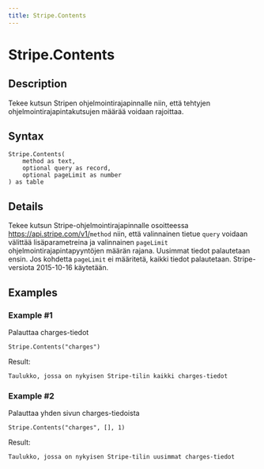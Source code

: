 ```yaml
---
title: Stripe.Contents
---
```


# Stripe.Contents


## Description

Tekee kutsun Stripen ohjelmointirajapinnalle niin, että tehtyjen ohjelmointirajapintakutsujen määrää voidaan rajoittaa.


## Syntax

```powerquery
Stripe.Contents(
    method as text,
    optional query as record,
    optional pageLimit as number
) as table
```


## Details

Tekee kutsun Stripe-ohjelmointirajapinnalle osoitteessa https://api.stripe.com/v1/<code>method</code> niin, että valinnainen tietue <code>query</code> voidaan välittää lisäparametreina ja valinnainen <code>pageLimit</code> ohjelmointirajapintapyyntöjen määrän rajana. Uusimmat tiedot palautetaan ensin. Jos kohdetta <code>pageLimit</code> ei määritetä, kaikki tiedot palautetaan. Stripe-versiota 2015-10-16 käytetään.


## Examples

### Example #1 
Palauttaa charges-tiedot
```powerquery
Stripe.Contents("charges")
```

Result: 
```powerquery
Taulukko, jossa on nykyisen Stripe-tilin kaikki charges-tiedot
```


### Example #2 
Palauttaa yhden sivun charges-tiedoista
```powerquery
Stripe.Contents("charges", [], 1)
```

Result: 
```powerquery
Taulukko, jossa on nykyisen Stripe-tilin uusimmat charges-tiedot
```



